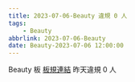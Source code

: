 ```yaml
---
title: 2023-07-06-Beauty 違規 0 人
tags:
    - Beauty
abbrlink: 2023-07-06-Beauty
date: Beauty-2023-07-06 12:00:00
---
```

Beauty 板 [板規連結](https://www.ptt.cc/bbs/Beauty/M.1630069980.A.84B.html)
昨天違規 0 人
